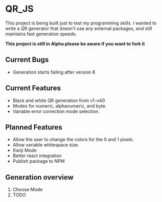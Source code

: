 # QR_JS

This project is being built just to test my programming skills. I wanted to write a QR generator that doesn't use any external packages, and still maintains fast generation speeds.

**This project is still in Alpha please be aware if you want to fork it**

## Current Bugs
- Generation starts failing after version 8

## Current Features
- Black and white QR generation from v1-v40
- Modes for numeric, alphanumeric, and byte.
- Variable error correction mode selection.

## Planned Features
- Allow the user to change the colors for the 0 and 1 pixels.
- Allow variable whitespace size.
- Kanji Mode
- Better react integration
- Publish package to NPM

## Generation overview
1. Choose Mode
2. TODO

